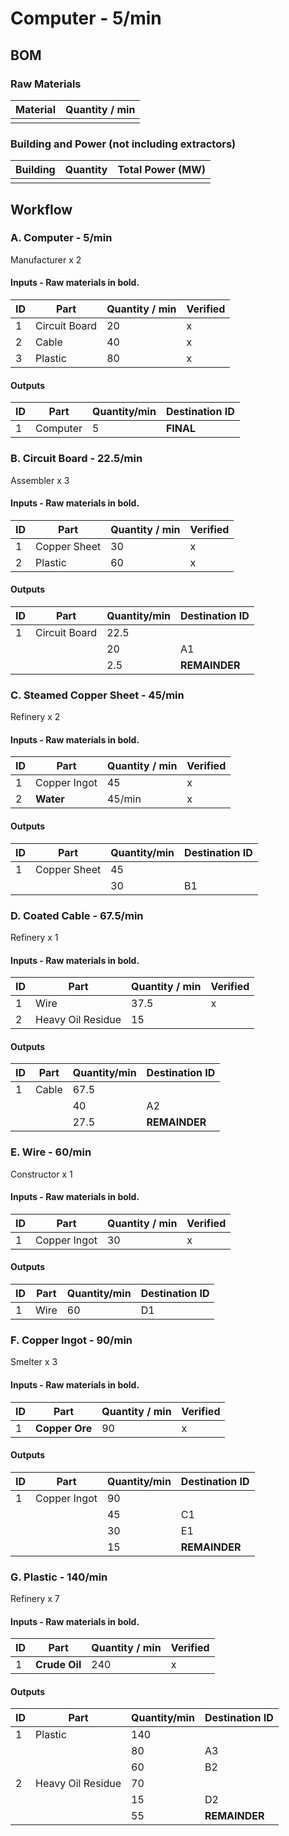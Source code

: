 # Computer - 5/min

## BOM

### Raw Materials

| Material | Quantity / min |
| -------- | -------------- |
|          |                |

### Building and Power (not including extractors)

| Building | Quantity | Total Power (MW) |
| -------- | -------- | ---------------- |
|          |          |                  |

## Workflow

### A. Computer - 5/min

Manufacturer x 2

#### Inputs - Raw materials in **bold**.

| ID   | Part          | Quantity / min | Verified |
| ---- | ------------- | -------------- | -------- |
| 1    | Circuit Board | 20             | x        |
| 2    | Cable         | 40             | x        |
| 3    | Plastic       | 80             | x        |

#### Outputs

| ID   | Part     | Quantity/min | Destination ID |
| ---- | -------- | ------------ | -------------- |
| 1    | Computer | 5            | **FINAL**      |

### B. Circuit Board - 22.5/min

Assembler x 3

#### Inputs - Raw materials in **bold**.

| ID   | Part         | Quantity / min | Verified |
| ---- | ------------ | -------------- | -------- |
| 1    | Copper Sheet | 30             | x        |
| 2    | Plastic      | 60             | x        |

#### Outputs

| ID   | Part          | Quantity/min | Destination ID |
| ---- | ------------- | ------------ | -------------- |
| 1    | Circuit Board | 22.5         |                |
|      |               | 20           | A1             |
|      |               | 2.5          | **REMAINDER**  |

### C. Steamed Copper Sheet - 45/min

Refinery x 2

#### Inputs - Raw materials in **bold**.

| ID   | Part         | Quantity / min | Verified |
| ---- | ------------ | -------------- | -------- |
| 1    | Copper Ingot | 45             | x        |
| 2    | **Water**    | 45/min         | x        |

#### Outputs

| ID   | Part         | Quantity/min | Destination ID |
| ---- | ------------ | ------------ | -------------- |
| 1    | Copper Sheet | 45           |                |
|      |              | 30           | B1             |

### D. Coated Cable - 67.5/min

Refinery x 1

#### Inputs - Raw materials in **bold**.

| ID   | Part              | Quantity / min | Verified |
| ---- | ----------------- | -------------- | -------- |
| 1    | Wire              | 37.5           | x        |
| 2    | Heavy Oil Residue | 15             |          |

#### Outputs

| ID   | Part  | Quantity/min | Destination ID |
| ---- | ----- | ------------ | -------------- |
| 1    | Cable | 67.5         |                |
|      |       | 40           | A2             |
|      |       | 27.5         | **REMAINDER**  |

### E. Wire - 60/min

Constructor x 1

#### Inputs - Raw materials in **bold**.

| ID   | Part         | Quantity / min | Verified |
| ---- | ------------ | -------------- | -------- |
| 1    | Copper Ingot | 30             | x        |

#### Outputs

| ID   | Part | Quantity/min | Destination ID |
| ---- | ---- | ------------ | -------------- |
| 1    | Wire | 60           | D1             |

### F. Copper Ingot - 90/min

Smelter x 3

#### Inputs - Raw materials in **bold**.

| ID   | Part           | Quantity / min | Verified |
| ---- | -------------- | -------------- | -------- |
| 1    | **Copper Ore** | 90             | x        |

#### Outputs

| ID   | Part         | Quantity/min | Destination ID |
| ---- | ------------ | ------------ | -------------- |
| 1    | Copper Ingot | 90           |                |
|      |              | 45           | C1             |
|      |              | 30           | E1             |
|      |              | 15           | **REMAINDER**  |

### G. Plastic - 140/min

Refinery x 7

#### Inputs - Raw materials in **bold**.

| ID   | Part          | Quantity / min | Verified |
| ---- | ------------- | -------------- | -------- |
| 1    | **Crude Oil** | 240            | x        |

#### Outputs

| ID   | Part              | Quantity/min | Destination ID |
| ---- | ----------------- | ------------ | -------------- |
| 1    | Plastic           | 140          |                |
|      |                   | 80           | A3             |
|      |                   | 60           | B2             |
| 2    | Heavy Oil Residue | 70           |                |
|      |                   | 15           | D2             |
|      |                   | 55           | **REMAINDER**  |

